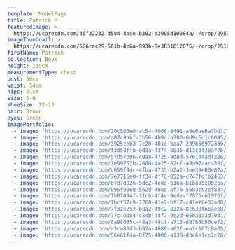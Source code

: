 ```yaml
---
template: ModelPage
title: Patrick M
featuredImage: >-
  https://ucarecdn.com/46f32232-d584-4ace-b302-d3905d10084a/-/crop/2957x1526/1513,94/-/preview/
imageThumbnail: >-
  https://ucarecdn.com/586cac29-561b-4c6a-993b-8e3831612075/-/crop/2516x2838/1553,0/-/preview/
firstName: Patrick
collection: Boys
height: 115cm
measurementType: chest
bust: 56cm
waist: 54cm
hips: 61cm
size: 5-6
shoeSize: 12-13
hair: Brown
eyes: Green
imagePortfolio:
  - image: 'https://ucarecdn.com/20c566e0-ac54-4068-8491-a9e6ae6a7bd1/'
  - image: 'https://ucarecdn.com/a87c9abf-3b56-4b9d-a780-0d9c5d1c6045/'
  - image: 'https://ucarecdn.com/3925ceb3-7c20-481c-baa7-239b56972330/'
  - image: 'https://ucarecdn.com/f3d58ffb-ed3a-4374-b036-d13c0f38a77b/'
  - image: 'https://ucarecdn.com/57d57096-c9a8-4725-aded-576134adf2e6/'
  - image: 'https://ucarecdn.com/7e09752b-2600-4a25-82cf-a8a97aaca38f/'
  - image: 'https://ucarecdn.com/c659f9dc-4fba-4733-b2a2-3ee39e00e82a/'
  - image: 'https://ucarecdn.com/7e7716e0-ff34-4f76-852a-c747fdfb2463/'
  - image: 'https://ucarecdn.com/bfd7d926-5dc2-4e8c-b16a-b1ba9520b2ba/'
  - image: 'https://ucarecdn.com/095f9668-562d-40ae-af76-5583cd2ef834/'
  - image: 'https://ucarecdn.com/1b87494f-f1cb-4f4e-9ede-f7875c61970f/'
  - image: 'https://ucarecdn.com/1bcf57c9-7268-41e7-bf17-c41ef6e32ad8/'
  - image: 'https://ucarecdn.com/7f32e257-b8a2-49c2-822a-8c630f66ae68/'
  - image: 'https://ucarecdn.com/77c46d84-c84b-44f7-9e2d-05ba3a3d70d1/'
  - image: 'https://ucarecdn.com/0a98655c-48a3-4dcf-a713-d87b5b56cef2/'
  - image: 'https://ucarecdn.com/a3ca80d3-b92a-4689-a62f-eafc167c8a05/'
  - image: 'https://ucarecdn.com/56e61f4a-8f75-4808-a130-d3e6e1cc2c28/'
---
```


